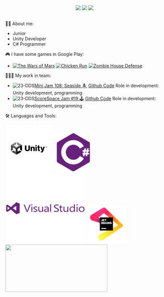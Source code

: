 <div id="header" align="center">
  <img src="https://media.giphy.com/media/1C8bHHJturSx2/giphy.gif" width="100"/>
  <img src="https://media.giphy.com/media/iIqmM5tTjmpOB9mpbn/giphy.gif" width="100"/>
  <img src="https://media.giphy.com/media/bAQH7WXKqtIBrPs7sR/giphy.gif" width="100"/>
  <br/>
  <img src="https://komarev.com/ghpvc/?username=your-github-threehaha-commits&style=flat-square&color=blue" alt=""/>
  <br>
</div>

:man_technologist: About me:
- Junior
- Unity Developer
- C# Programmer

:video_game: I have some games in Google Play:
- <a href="https://play.google.com/store/apps/details?id=com.ThreehahaStudio.TheWarsofMars"><img src="https://i.ibb.co/TWhXYQ3/passive2.png" alt="The Wars of Mars" border="0"></a>
 <a href="https://play.google.com/store/apps/details?id=com.ThreeHahaStudio.ChikenRuns"><img src="https://i.ibb.co/vq8R6Vp/parrot.png" alt="Chicken Run" border="0"></a>
 <a href="https://play.google.com/store/apps/details?id=com.ThreeHahaStudio.ZombieHouseDefense"><img src="https://i.ibb.co/6Wv1dDV/Icon.png" alt="Zombie House Defense" border="0"></a>

:people_holding_hands: My work in team:
- <img src="https://img.itch.zone/aW1nLzkwOTc3NzEuZ2lm/100x79%23/23%2FDDS.gif" alt="23-DDS" width="100"/><a href="https://itch.io/jam/mini-jam-108-seaside/rate/1572108">Mini Jam 108: Seaside :desert_island:</a> <a href="https://github.com/threehaha-commits/Beat-Island"> Github Code</a> Role in development: Unity development, programming
- <img src="https://img.itch.zone/aW1nLzg4ODE1MjkucG5n/100x79%23/zwtK%2Ff.png" alt="23-DDS" width="100"/><a href="https://itch.io/jam/scorejam19/rate/1563928">ScoreSpace Jam #19 🕹️</a> <a href="https://github.com/Skamarox/Prometheus-Escape"> Github Code</a> Role in development: Unity development, programming


:hammer_and_wrench: Languages and Tools:
<div>
<img src="https://github.com/devicons/devicon/blob/master/icons/unity/unity-original-wordmark.svg" width="150" height="150" />
<img src="https://github.com/devicons/devicon/blob/master/icons/csharp/csharp-plain.svg" width="125" height="125" />
<img src="https://github.com/devicons/devicon/blob/master/icons/visualstudio/visualstudio-plain-wordmark.svg" width="255" height="225" />
<img src="https://github.com/devicons/devicon/blob/master/icons/jetbrains/jetbrains-original.svg" width="125" height="125" />
<img src="https://raw.githubusercontent.com/modesttree/Zenject/master/Documentation/Images/PNG_Zenject-colour%20(1).png" width="325" height="150" />
</div>
